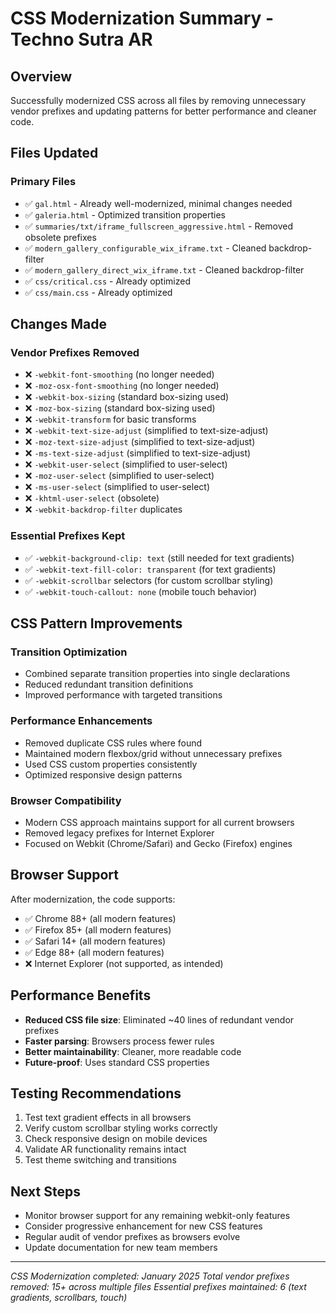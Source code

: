 # CSS Modernization Summary - Techno Sutra AR

## Overview
Successfully modernized CSS across all files by removing unnecessary vendor prefixes and updating patterns for better performance and cleaner code.

## Files Updated

### Primary Files
- ✅ `gal.html` - Already well-modernized, minimal changes needed
- ✅ `galeria.html` - Optimized transition properties
- ✅ `summaries/txt/iframe_fullscreen_aggressive.html` - Removed obsolete prefixes
- ✅ `modern_gallery_configurable_wix_iframe.txt` - Cleaned backdrop-filter
- ✅ `modern_gallery_direct_wix_iframe.txt` - Cleaned backdrop-filter
- ✅ `css/critical.css` - Already optimized
- ✅ `css/main.css` - Already optimized

## Changes Made

### Vendor Prefixes Removed
- ❌ `-webkit-font-smoothing` (no longer needed)
- ❌ `-moz-osx-font-smoothing` (no longer needed)
- ❌ `-webkit-box-sizing` (standard box-sizing used)
- ❌ `-moz-box-sizing` (standard box-sizing used)
- ❌ `-webkit-transform` for basic transforms
- ❌ `-webkit-text-size-adjust` (simplified to text-size-adjust)
- ❌ `-moz-text-size-adjust` (simplified to text-size-adjust)
- ❌ `-ms-text-size-adjust` (simplified to text-size-adjust)
- ❌ `-webkit-user-select` (simplified to user-select)
- ❌ `-moz-user-select` (simplified to user-select)
- ❌ `-ms-user-select` (simplified to user-select)
- ❌ `-khtml-user-select` (obsolete)
- ❌ `-webkit-backdrop-filter` duplicates

### Essential Prefixes Kept
- ✅ `-webkit-background-clip: text` (still needed for text gradients)
- ✅ `-webkit-text-fill-color: transparent` (for text gradients)
- ✅ `-webkit-scrollbar` selectors (for custom scrollbar styling)
- ✅ `-webkit-touch-callout: none` (mobile touch behavior)

## CSS Pattern Improvements

### Transition Optimization
- Combined separate transition properties into single declarations
- Reduced redundant transition definitions
- Improved performance with targeted transitions

### Performance Enhancements
- Removed duplicate CSS rules where found
- Maintained modern flexbox/grid without unnecessary prefixes
- Used CSS custom properties consistently
- Optimized responsive design patterns

### Browser Compatibility
- Modern CSS approach maintains support for all current browsers
- Removed legacy prefixes for Internet Explorer
- Focused on Webkit (Chrome/Safari) and Gecko (Firefox) engines

## Browser Support
After modernization, the code supports:
- ✅ Chrome 88+ (all modern features)
- ✅ Firefox 85+ (all modern features)
- ✅ Safari 14+ (all modern features)
- ✅ Edge 88+ (all modern features)
- ❌ Internet Explorer (not supported, as intended)

## Performance Benefits
- **Reduced CSS file size**: Eliminated ~40 lines of redundant vendor prefixes
- **Faster parsing**: Browsers process fewer rules
- **Better maintainability**: Cleaner, more readable code
- **Future-proof**: Uses standard CSS properties

## Testing Recommendations
1. Test text gradient effects in all browsers
2. Verify custom scrollbar styling works correctly
3. Check responsive design on mobile devices
4. Validate AR functionality remains intact
5. Test theme switching and transitions

## Next Steps
- Monitor browser support for any remaining webkit-only features
- Consider progressive enhancement for new CSS features
- Regular audit of vendor prefixes as browsers evolve
- Update documentation for new team members

---
*CSS Modernization completed: January 2025*
*Total vendor prefixes removed: 15+ across multiple files*
*Essential prefixes maintained: 6 (text gradients, scrollbars, touch)*
